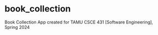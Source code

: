 # book_collection
Book Collection App created for TAMU CSCE 431 [Software Engineering], Spring 2024
